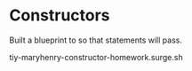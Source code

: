 # Constructors

Built a blueprint to so that statements will pass.

tiy-maryhenry-constructor-homework.surge.sh
